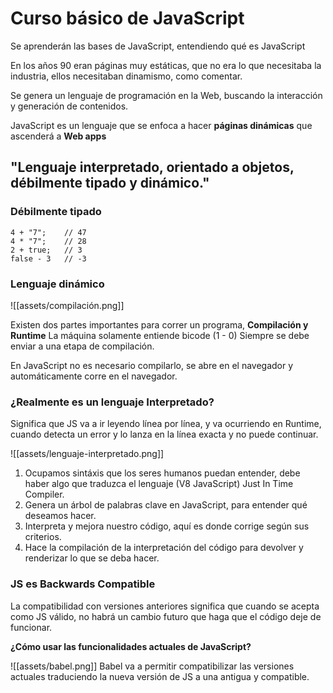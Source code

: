 # Curso básico de JavaScript

Se aprenderán las bases de JavaScript, entendiendo qué es JavaScript

En los años 90 eran páginas muy estáticas, que no era lo que necesitaba la industria, ellos necesitaban dinamismo, como comentar.

Se genera un lenguaje de programación en la Web, buscando la interacción y generación de contenidos.

JavaScript es un lenguaje que se enfoca a hacer **páginas dinámicas** que ascenderá a **Web apps**

## "Lenguaje interpretado, orientado a objetos, débilmente tipado y dinámico."

### Débilmente tipado

```
4 + "7";    // 47
4 * "7";    // 28
2 + true;   // 3
false - 3   // -3
```


### Lenguaje dinámico

![[assets/compilación.png]]

Existen dos partes importantes para correr un programa, **Compilación y Runtime** La máquina solamente entiende bicode (1 - 0) Siempre se debe enviar a una etapa de compilación.

En JavaScript no es necesario compilarlo, se abre en el navegador y automáticamente corre en el navegador.

### ¿Realmente es un lenguaje Interpretado?
Significa que JS va a ir leyendo línea por línea, y va ocurriendo en Runtime, cuando detecta un error y lo lanza en la línea exacta y no puede continuar.

![[assets/lenguaje-interpretado.png]]

1. Ocupamos sintáxis que los seres humanos puedan entender, debe haber algo que traduzca el lenguaje (V8 JavaScript) Just In Time Compiler.
2. Genera un árbol de palabras clave en JavaScript, para entender qué deseamos hacer.
3. Interpreta y mejora nuestro código, aquí es donde corrige según sus criterios.
4. Hace la compilación de la interpretación del código para devolver y renderizar lo que se deba hacer.

### JS es Backwards Compatible
La compatibilidad con versiones anteriores significa que cuando se acepta como JS válido, no habrá un cambio futuro que haga que el código deje de funcionar.

**¿Cómo usar las funcionalidades actuales de JavaScript?**

![[assets/babel.png]]
Babel va a permitir compatibilizar las versiones actuales traduciendo la nueva versión de JS a una antigua y compatible.